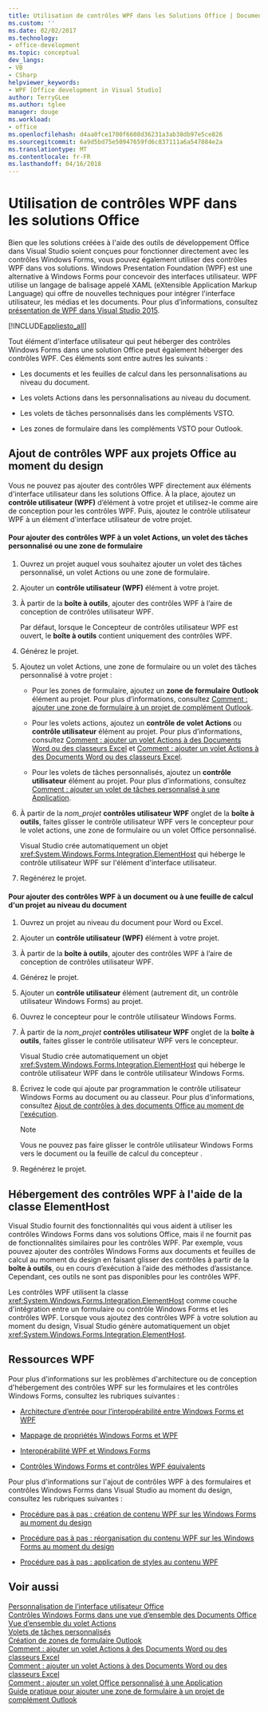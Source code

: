 ```yaml
---
title: Utilisation de contrôles WPF dans les Solutions Office | Documents Microsoft
ms.custom: ''
ms.date: 02/02/2017
ms.technology:
- office-development
ms.topic: conceptual
dev_langs:
- VB
- CSharp
helpviewer_keywords:
- WPF [Office development in Visual Studio]
author: TerryGLee
ms.author: tglee
manager: douge
ms.workload:
- office
ms.openlocfilehash: d4aa0fce1700f6608d36231a3ab38db97e5ce826
ms.sourcegitcommit: 6a9d5bd75e50947659fd6c837111a6a547884e2a
ms.translationtype: MT
ms.contentlocale: fr-FR
ms.lasthandoff: 04/16/2018
---
```

# <a name="using-wpf-controls-in-office-solutions"></a>Utilisation de contrôles WPF dans les solutions Office
  Bien que les solutions créées à l'aide des outils de développement Office dans Visual Studio soient conçues pour fonctionner directement avec les contrôles Windows Forms, vous pouvez également utiliser des contrôles WPF dans vos solutions. Windows Presentation Foundation (WPF) est une alternative à Windows Forms pour concevoir des interfaces utilisateur. WPF utilise un langage de balisage appelé XAML (eXtensible Application Markup Language) qui offre de nouvelles techniques pour intégrer l'interface utilisateur, les médias et les documents. Pour plus d’informations, consultez [présentation de WPF dans Visual Studio 2015](/dotnet/framework/wpf/getting-started/introduction-to-wpf-in-vs).  
  
 [!INCLUDE[appliesto_all](../vsto/includes/appliesto-all-md.md)]  
  
 Tout élément d'interface utilisateur qui peut héberger des contrôles Windows Forms dans une solution Office peut également héberger des contrôles WPF. Ces éléments sont entre autres les suivants :  
  
-   Les documents et les feuilles de calcul dans les personnalisations au niveau du document.  
  
-   Les volets Actions dans les personnalisations au niveau du document.  
  
-   Les volets de tâches personnalisés dans les compléments VSTO.  
  
-   Les zones de formulaire dans les compléments VSTO pour Outlook.  
  
## <a name="adding-wpf-controls-to-office-projects-at-design-time"></a>Ajout de contrôles WPF aux projets Office au moment du design  
 Vous ne pouvez pas ajouter des contrôles WPF directement aux éléments d'interface utilisateur dans les solutions Office. À la place, ajoutez un **contrôle utilisateur (WPF)** d’élément à votre projet et utilisez-le comme aire de conception pour les contrôles WPF. Puis, ajoutez le contrôle utilisateur WPF à un élément d'interface utilisateur de votre projet.  
  
#### <a name="to-add-wpf-controls-to-an-actions-pane-custom-task-pane-or-form-region"></a>Pour ajouter des contrôles WPF à un volet Actions, un volet des tâches personnalisé ou une zone de formulaire  
  
1.  Ouvrez un projet auquel vous souhaitez ajouter un volet des tâches personnalisé, un volet Actions ou une zone de formulaire.  
  
2.  Ajouter un **contrôle utilisateur (WPF)** élément à votre projet.  
  
3.  À partir de la **boîte à outils**, ajouter des contrôles WPF à l’aire de conception de contrôles utilisateur WPF.  
  
     Par défaut, lorsque le Concepteur de contrôles utilisateur WPF est ouvert, le **boîte à outils** contient uniquement des contrôles WPF.  
  
4.  Générez le projet.  
  
5.  Ajoutez un volet Actions, une zone de formulaire ou un volet des tâches personnalisé à votre projet :  
  
    -   Pour les zones de formulaire, ajoutez un **zone de formulaire Outlook** élément au projet. Pour plus d’informations, consultez [Comment : ajouter une zone de formulaire à un projet de complément Outlook](../vsto/how-to-add-a-form-region-to-an-outlook-add-in-project.md).  
  
    -   Pour les volets actions, ajoutez un **contrôle de volet Actions** ou **contrôle utilisateur** élément au projet. Pour plus d’informations, consultez [Comment : ajouter un volet Actions à des Documents Word ou des classeurs Excel](../vsto/how-to-add-an-actions-pane-to-word-documents-or-excel-workbooks.md) et [Comment : ajouter un volet Actions à des Documents Word ou des classeurs Excel](../vsto/how-to-add-an-actions-pane-to-word-documents-or-excel-workbooks.md).  
  
    -   Pour les volets de tâches personnalisés, ajoutez un **contrôle utilisateur** élément au projet. Pour plus d’informations, consultez [Comment : ajouter un volet de tâches personnalisé à une Application](../vsto/how-to-add-a-custom-task-pane-to-an-application.md).  
  
6.  À partir de la *nom_projet* **contrôles utilisateur WPF** onglet de la **boîte à outils**, faites glisser le contrôle utilisateur WPF vers le concepteur pour le volet actions, une zone de formulaire ou un volet Office personnalisé.  
  
     Visual Studio crée automatiquement un objet <xref:System.Windows.Forms.Integration.ElementHost> qui héberge le contrôle utilisateur WPF sur l'élément d'interface utilisateur.  
  
7.  Regénérez le projet.  
  
#### <a name="to-add-wpf-controls-to-a-document-or-worksheet-in-a-document-level-project"></a>Pour ajouter des contrôles WPF à un document ou à une feuille de calcul d'un projet au niveau du document  
  
1.  Ouvrez un projet au niveau du document pour Word ou Excel.  
  
2.  Ajouter un **contrôle utilisateur (WPF)** élément à votre projet.  
  
3.  À partir de la **boîte à outils**, ajouter des contrôles WPF à l’aire de conception de contrôles utilisateur WPF.  
  
4.  Générez le projet.  
  
5.  Ajouter un **contrôle utilisateur** élément (autrement dit, un contrôle utilisateur Windows Forms) au projet.  
  
6.  Ouvrez le concepteur pour le contrôle utilisateur Windows Forms.  
  
7.  À partir de la *nom_projet* **contrôles utilisateur WPF** onglet de la **boîte à outils**, faites glisser le contrôle utilisateur WPF vers le concepteur.  
  
     Visual Studio crée automatiquement un objet <xref:System.Windows.Forms.Integration.ElementHost> qui héberge le contrôle utilisateur WPF dans le contrôle utilisateur Windows Forms.  
  
8.  Écrivez le code qui ajoute par programmation le contrôle utilisateur Windows Forms au document ou au classeur. Pour plus d'informations, consultez [Ajout de contrôles à des documents Office au moment de l'exécution](../vsto/adding-controls-to-office-documents-at-run-time.md).  
  
    > [!NOTE]  
    >  Vous ne pouvez pas faire glisser le contrôle utilisateur Windows Forms vers le document ou la feuille de calcul du concepteur .  
  
9. Regénérez le projet.  
  
## <a name="hosting-wpf-controls-by-using-the-elementhost-class"></a>Hébergement des contrôles WPF à l'aide de la classe ElementHost  
 Visual Studio fournit des fonctionnalités qui vous aident à utiliser les contrôles Windows Forms dans vos solutions Office, mais il ne fournit pas de fonctionnalités similaires pour les contrôles WPF. Par exemple, vous pouvez ajouter des contrôles Windows Forms aux documents et feuilles de calcul au moment du design en faisant glisser des contrôles à partir de la **boîte à outils**, ou en cours d’exécution à l’aide des méthodes d’assistance. Cependant, ces outils ne sont pas disponibles pour les contrôles WPF.  
  
 Les contrôles WPF utilisent la classe <xref:System.Windows.Forms.Integration.ElementHost> comme couche d'intégration entre un formulaire ou contrôle Windows Forms et les contrôles WPF. Lorsque vous ajoutez des contrôles WPF à votre solution au moment du design, Visual Studio génère automatiquement un objet <xref:System.Windows.Forms.Integration.ElementHost>.  
  
## <a name="wpf-resources"></a>Ressources WPF  
 Pour plus d'informations sur les problèmes d'architecture ou de conception d'hébergement des contrôles WPF sur les formulaires et les contrôles Windows Forms, consultez les rubriques suivantes :  
  
-   [Architecture d’entrée pour l’interopérabilité entre Windows Forms et WPF](/dotnet/framework/wpf/advanced/windows-forms-and-wpf-interoperability-input-architecture)  
  
-   [Mappage de propriétés Windows Forms et WPF](/dotnet/framework/wpf/advanced/windows-forms-and-wpf-property-mapping)  
  
-   [Interopérabilité WPF et Windows Forms](/dotnet/framework/wpf/advanced/wpf-and-windows-forms-interoperation)  
  
-   [Contrôles Windows Forms et contrôles WPF équivalents](/dotnet/framework/wpf/advanced/windows-forms-controls-and-equivalent-wpf-controls)  
  
 Pour plus d'informations sur l'ajout de contrôles WPF à des formulaires et contrôles Windows Forms dans Visual Studio au moment du design, consultez les rubriques suivantes :  
  
-   [Procédure pas à pas : création de contenu WPF sur les Windows Forms au moment du design](/dotnet/framework/winforms/advanced/walkthrough-creating-new-wpf-content-on-windows-forms-at-design-time)  
  
-   [Procédure pas à pas : réorganisation du contenu WPF sur les Windows Forms au moment du design](/dotnet/framework/winforms/advanced/walkthrough-arranging-wpf-content-on-windows-forms-at-design-time)  
  
-   [Procédure pas à pas : application de styles au contenu WPF](/dotnet/framework/winforms/advanced/walkthrough-styling-wpf-content)  
  
## <a name="see-also"></a>Voir aussi  
 [Personnalisation de l’interface utilisateur Office](../vsto/office-ui-customization.md)   
 [Contrôles Windows Forms dans une vue d’ensemble des Documents Office](../vsto/windows-forms-controls-on-office-documents-overview.md)   
 [Vue d’ensemble du volet Actions](../vsto/actions-pane-overview.md)   
 [Volets de tâches personnalisés](../vsto/custom-task-panes.md)   
 [Création de zones de formulaire Outlook](../vsto/creating-outlook-form-regions.md)   
 [Comment : ajouter un volet Actions à des Documents Word ou des classeurs Excel](../vsto/how-to-add-an-actions-pane-to-word-documents-or-excel-workbooks.md)   
 [Comment : ajouter un volet Actions à des Documents Word ou des classeurs Excel](../vsto/how-to-add-an-actions-pane-to-word-documents-or-excel-workbooks.md)   
 [Comment : ajouter un volet Office personnalisé à une Application](../vsto/how-to-add-a-custom-task-pane-to-an-application.md)   
 [Guide pratique pour ajouter une zone de formulaire à un projet de complément Outlook](../vsto/how-to-add-a-form-region-to-an-outlook-add-in-project.md)  
  
  